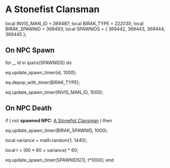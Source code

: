 # A Stonefist Clansman
local INVIS_MAN_ID = 369487;
local BIRAK_TYPE = 222035;
local BIRAK_SPAWNID = 369493;
local SPAWNIDS = { 369442, 369443, 369444, 369445 };


## On NPC Spawn

for _, id in ipairs(SPAWNIDS) do


eq.update_spawn_timer(id, 1000);

eq.depop_with_timer(BIRAK_TYPE);

eq.update_spawn_timer(INVIS_MAN_ID, 1000);
## On NPC Death


if ( not **spawned NPC:**  [A Stonefist Clansman](/npc/222009) ) then 



eq.update_spawn_timer(BIRAK_SPAWNID, 1000);





local variance = math.random(1, 1440);


local t = (60 * 60 + variance) * 60; 


eq.update_spawn_timer(SPAWNIDS[1], t*1000);
end
